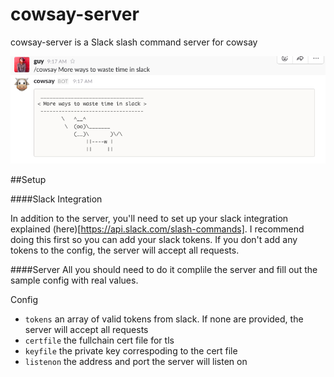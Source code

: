 # cowsay-server
cowsay-server is a Slack slash command server for cowsay

![Sample](/image/sample.png)

##Setup

####Slack Integration

In addition to the server, you'll need to set up your slack integration explained (here)[https://api.slack.com/slash-commands]. I recommend doing this first so you can add your slack tokens. If you don't add any tokens to the config, the server will accept all requests.

####Server
All you should need to do it complile the server and fill out the sample config with real values.

Config
- `tokens` an array of valid tokens from slack. If none are provided, the server will accept all requests
- `certfile` the fullchain cert file for tls
- `keyfile` the private key correspoding to the cert file
- `listenon` the address and port the server will listen on



